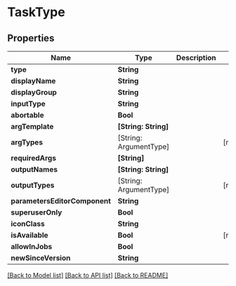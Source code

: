 # TaskType

## Properties

Name | Type | Description | Notes
------------ | ------------- | ------------- | -------------
**type** | **String** |  | 
**displayName** | **String** |  | 
**displayGroup** | **String** |  | 
**inputType** | **String** |  | 
**abortable** | **Bool** |  | 
**argTemplate** | **[String: String]** |  | 
**argTypes** | [String: ArgumentType] |  | [readonly] 
**requiredArgs** | **[String]** |  | 
**outputNames** | **[String: String]** |  | 
**outputTypes** | [String: ArgumentType] |  | [readonly] 
**parametersEditorComponent** | **String** |  | 
**superuserOnly** | **Bool** |  | 
**iconClass** | **String** |  | 
**isAvailable** | **Bool** |  | [readonly] 
**allowInJobs** | **Bool** |  | 
**newSinceVersion** | **String** |  | 

[[Back to Model list]](../#documentation-for-models) [[Back to API list]](../#documentation-for-api-endpoints) [[Back to README]](../)


